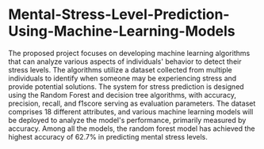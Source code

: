 # Mental-Stress-Level-Prediction-Using-Machine-Learning-Models

The proposed project focuses on developing machine learning algorithms that can analyze various aspects of individuals' behavior to detect their stress levels. The algorithms utilize a dataset collected from 
multiple individuals to identify when someone may be experiencing stress and provide potential solutions. The system for stress prediction is designed using the Random Forest and decision tree algorithms, with 
accuracy, precision, recall, and f1score serving as evaluation parameters. The dataset comprises 18 different attributes, and various machine learning models will be deployed to analyze the model's performance, 
primarily measured by accuracy. Among all the models, the random forest model has achieved the highest accuracy of 62.7% in predicting mental stress levels.
